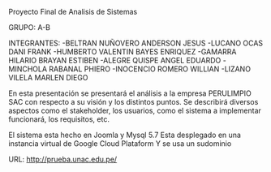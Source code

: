 Proyecto Final de Analisis de Sistemas

GRUPO: A-B

INTEGRANTES:
-BELTRAN NUÑOVERO ANDERSON JESUS
-LUCANO OCAS DANI FRANK 
-HUMBERTO VALENTIN BAYES ENRIQUEZ
-GAMARRA HILARIO BRAYAN ESTIBEN 
-ALEGRE QUISPE ANGEL EDUARDO
-MINCHOLA RABANAL PHIERO
-INOCENCIO ROMERO WILLIAN
-LIZANO VILELA MARLEN DIEGO

En esta presentación se presentará el análisis a la empresa PERULIMPIO SAC con respecto a su visión y los distintos puntos. 
Se describirá diversos aspectos como el stakeholder, los usuarios, como el sistema a implementar funcionará, los requisitos, etc.

El sistema esta hecho en Joomla y Mysql 5.7
Esta desplegado en una instancia virtual de Google Cloud Plataform
Y se usa un sudominio

URL: http://prueba.unac.edu.pe/

